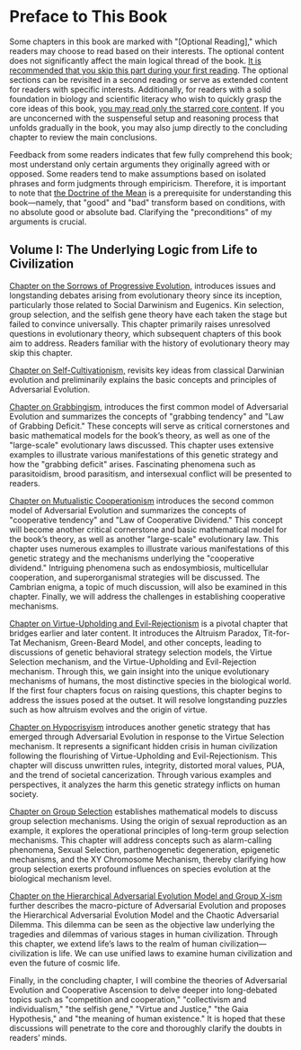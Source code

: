 # Preface to This Book  
Some chapters in this book are marked with "[Optional Reading]," which readers may choose to read based on their interests. The optional content does not significantly affect the main logical thread of the book. [It is recommended that you skip this part during your first reading](). The optional sections can be revisited in a second reading or serve as extended content for readers with specific interests. Additionally, for readers with a solid foundation in biology and scientific literacy who wish to quickly grasp the core ideas of this book, [you may read only the starred core content](). If you are unconcerned with the suspenseful setup and reasoning process that unfolds gradually in the book, you may also jump directly to the concluding chapter to review the main conclusions.  

Feedback from some readers indicates that few fully comprehend this book; most understand only certain arguments they originally agreed with or opposed. Some readers tend to make assumptions based on isolated phrases and form judgments through empiricism. Therefore, it is important to note that [the Doctrine of the Mean]() is a prerequisite for understanding this book—namely, that "good" and "bad" transform based on conditions, with no absolute good or absolute bad. Clarifying the "preconditions" of my arguments is crucial.  

## Volume I: The Underlying Logic from Life to Civilization  
[Chapter on the Sorrows of Progressive Evolution,]() introduces issues and longstanding debates arising from evolutionary theory since its inception, particularly those related to Social Darwinism and Eugenics. Kin selection, group selection, and the selfish gene theory have each taken the stage but failed to convince universally. This chapter primarily raises unresolved questions in evolutionary theory, which subsequent chapters of this book aim to address. Readers familiar with the history of evolutionary theory may skip this chapter.  

[Chapter on Self-Cultivationism,]() revisits key ideas from classical Darwinian evolution and preliminarily explains the basic concepts and principles of Adversarial Evolution.  

[Chapter on Grabbingism,]() introduces the first common model of Adversarial Evolution and summarizes the concepts of "grabbing tendency" and "Law of Grabbing Deficit." These concepts will serve as critical cornerstones and basic mathematical models for the book’s theory, as well as one of the "large-scale" evolutionary laws discussed. This chapter uses extensive examples to illustrate various manifestations of this genetic strategy and how the "grabbing deficit" arises. Fascinating phenomena such as parasitoidism, brood parasitism, and intersexual conflict will be presented to readers.  

[Chapter on Mutualistic Cooperationism]() introduces the second common model of Adversarial Evolution and summarizes the concepts of "cooperative tendency" and "Law of Cooperative Dividend." This concept will become another critical cornerstone and basic mathematical model for the book’s theory, as well as another "large-scale" evolutionary law. This chapter uses numerous examples to illustrate various manifestations of this genetic strategy and the mechanisms underlying the "cooperative dividend." Intriguing phenomena such as endosymbiosis, multicellular cooperation, and superorganismal strategies will be discussed. The Cambrian enigma, a topic of much discussion, will also be examined in this chapter. Finally, we will address the challenges in establishing cooperative mechanisms.  

[Chapter on Virtue-Upholding and Evil-Rejectionism]() is a pivotal chapter that bridges earlier and later content. It introduces the Altruism Paradox, Tit-for-Tat Mechanism, Green-Beard Model, and other concepts, leading to discussions of genetic behavioral strategy selection models, the Virtue Selection mechanism, and the Virtue-Upholding and Evil-Rejection mechanism. Through this, we gain insight into the unique evolutionary mechanisms of humans, the most distinctive species in the biological world. If the first four chapters focus on raising questions, this chapter begins to address the issues posed at the outset. It will resolve longstanding puzzles such as how altruism evolves and the origin of virtue.  

[Chapter on Hypocrisyism]() introduces another genetic strategy that has emerged through Adversarial Evolution in response to the Virtue Selection mechanism. It represents a significant hidden crisis in human civilization following the flourishing of Virtue-Upholding and Evil-Rejectionism. This chapter will discuss unwritten rules, integrity, distorted moral values, PUA, and the trend of societal cancerization. Through various examples and perspectives, it analyzes the harm this genetic strategy inflicts on human society.  

[Chapter on Group Selection]() establishes mathematical models to discuss group selection mechanisms. Using the origin of sexual reproduction as an example, it explores the operational principles of long-term group selection mechanisms. This chapter will address concepts such as alarm-calling phenomena, Sexual Selection, parthenogenetic degeneration, epigenetic mechanisms, and the XY Chromosome Mechanism, thereby clarifying how group selection exerts profound influences on species evolution at the biological mechanism level.  

[Chapter on the Hierarchical Adversarial Evolution Model and Group X-ism]() further describes the macro-picture of Adversarial Evolution and proposes the Hierarchical Adversarial Evolution Model and the Chaotic Adversarial Dilemma. This dilemma can be seen as the objective law underlying the tragedies and dilemmas of various stages in human civilization. Through this chapter, we extend life’s laws to the realm of human civilization—civilization is life. We can use unified laws to examine human civilization and even the future of cosmic life.  

Finally, in the concluding chapter, I will combine the theories of Adversarial Evolution and Cooperative Ascension to delve deeper into long-debated topics such as "competition and cooperation," "collectivism and individualism," "the selfish gene," "Virtue and Justice," "the Gaia Hypothesis," and "the meaning of human existence." It is hoped that these discussions will penetrate to the core and thoroughly clarify the doubts in readers’ minds.